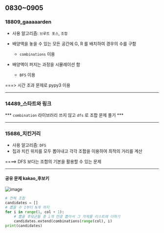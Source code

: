 ## 0830~0905

### 18809_gaaaaarden

- 사용 알고리즘: `브루트 포스`, `조합` 
- 배양액을 놓을 수 있는 모든 공간에 G, R 를 배치하여 경우의 수를 구함
  - `combinations` 이용  

- 배양액이 퍼지는 과정을 시뮬레이션 함 
  - `BFS` 이용 

===> 시간 초과 문제로 pypy3 이용 

<hr>

### 14489_스타트와 링크 

*** `combination` 라이브러리 쓰지 않고 `dfs` 로 조합 문제 풀기 *** 

<hr>

### 15686_치킨거리

- 사용 알고리즘: `DFS` 
- 집과 치킨 위치를 모두 뽑아내고 각각 조합을 이용하여 최적의 거리를 계산 

====> DFS 보다는 조합의 기본을 활용할 수 있는 문제 

<hr>

#### 공유 문제 kakao_후보키 

![image](https://user-images.githubusercontent.com/77471673/131664844-2fc4b0d5-be4e-4c18-a4d6-bf449c5b0a0b.png)



```python
# 전체 조합 
candidates = []
# 뽑을 수 1부터 N개 까지 
for i in range(1, col + 1):
    # 뽑을 후보군들 중 i개 만큼 뽑아서 그 자체를 리스트에 더하기 
    candidates.extend(combinations(range(col), i)
print(candidates)
```





